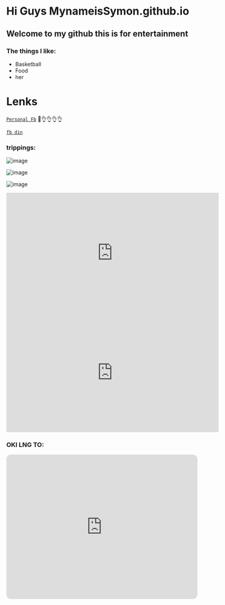 # Hi Guys MynameisSymon.github.io
## Welcome to my github this is for entertainment
### The things I like:
- Basketball
- Food
- her

# Lenks

[`Personal Fb`](https://www.facebook.com/profile.php?id=100016667089129)
👀👌👌👌👌

[`fb din`](https://www.facebook.com/profile.php?id=100087106912217)

### **trippings:**

![image](https://scontent.fceb6-1.fna.fbcdn.net/v/t39.30808-6/310455603_1214345419131016_222160216254577958_n.jpg?_nc_cat=102&ccb=1-7&_nc_sid=174925&_nc_eui2=AeHI7Rosx7lWJwYbSSLRdCFBwa4iDwUtcEPBriIPBS1wQ_5X1H9ZWDThehO-mc57aIHMWG8eB5tRZUDiL1Go--o-&_nc_ohc=gQ6E_QiJ65AAX-tOEiv&tn=DO0ucFuuE7mqPu4J&_nc_ht=scontent.fceb6-1.fna&oh=00_AfCdIkbxsPc0yyXyAMeLkziIs6SU5dlrJTwzVt0s69OHGA&oe=6380E84F)

![image](https://scontent.fceb6-1.fna.fbcdn.net/v/t39.30808-6/316424282_701131444942579_6751416878700395252_n.jpg?stp=dst-jpg_p526x296&_nc_cat=101&ccb=1-7&_nc_sid=8bfeb9&_nc_eui2=AeHIUTiOQwC9ol0fEKTqdUTktgf86l865BO2B_zqXzrkEzN2hwygL0jk0fBadow6pqR5B94xWNHhJRgpdZtidhRz&_nc_ohc=fU2y-JJLKWMAX-ge6bY&_nc_ht=scontent.fceb6-1.fna&oh=00_AfCX7-1dWqfFrm_CwzG5TBe_x0QKyRNyxib4K8bbpWICgg&oe=63814158)


![image](https://scontent.fceb6-1.fna.fbcdn.net/v/t39.30808-6/280155793_1112069246025301_3966556680101626654_n.jpg?_nc_cat=101&ccb=1-7&_nc_sid=174925&_nc_eui2=AeGZfSgIZj5V_FPkzf0SfvYHjeLOzpdea3-N4s7Ol15rfwbB7q4WUmk6BEHDl8rgS3okqaQZaky8hPnVhq-PpByf&_nc_ohc=U6G1PTsrRmgAX-Hz3S_&_nc_ht=scontent.fceb6-1.fna&oh=00_AfCvF8VgU1qz7IAzlCxa8RM46fnU5KmDnFbVN3bq8yZ-KA&oe=63815E0F)


<iframe width="560" height="315" src="https://www.youtube.com/embed/lg5WKsVnEA4" title="YouTube video player" frameborder="0" allow="accelerometer; autoplay; clipboard-write; encrypted-media; gyroscope; picture-in-picture" allowfullscreen></iframe>

<iframe width="560" height="315" src="https://www.youtube.com/embed/c4KTboqV_-o" title="YouTube video player" frameborder="0" allow="accelerometer; autoplay; clipboard-write; encrypted-media; gyroscope; picture-in-picture" allowfullscreen></iframe>



### OKI LNG TO:

<iframe style="border-radius:12px" src="https://open.spotify.com/embed/playlist/4NFxLSB2VLOdt0yeCNwN85?utm_source=generator" width="100%" height="380" frameBorder="0" allowfullscreen="" allow="autoplay; clipboard-write; encrypted-media; fullscreen; picture-in-picture" loading="lazy"></iframe>



 
 

